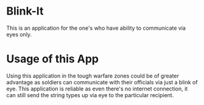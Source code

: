 # Blink-It
This is an application for the one's who have ability to communicate via eyes only.

# Usage of this App
Using this application in the tough warfare zones could be of greater advantage as soldiers can communicate with their officials via just a blink of eye.
This application is reliable as even there's no internet connection, it can still send the string types up via eye to the particular recipient.
